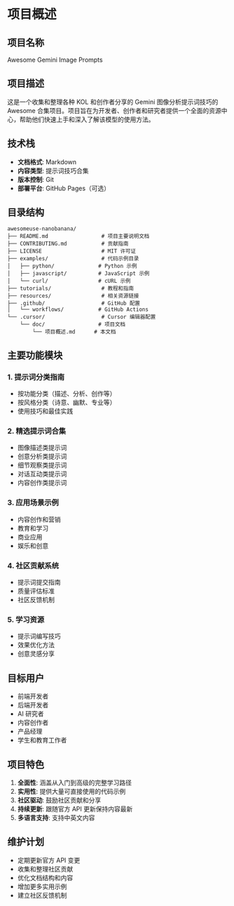 # 项目概述

## 项目名称
Awesome Gemini Image Prompts

## 项目描述
这是一个收集和整理各种 KOL 和创作者分享的 Gemini 图像分析提示词技巧的 Awesome 合集项目。项目旨在为开发者、创作者和研究者提供一个全面的资源中心，帮助他们快速上手和深入了解该模型的使用方法。

## 技术栈
- **文档格式**: Markdown
- **内容类型**: 提示词技巧合集
- **版本控制**: Git
- **部署平台**: GitHub Pages（可选）

## 目录结构
```
awesomeuse-nanobanana/
├── README.md                 # 项目主要说明文档
├── CONTRIBUTING.md           # 贡献指南
├── LICENSE                   # MIT 许可证
├── examples/                 # 代码示例目录
│   ├── python/              # Python 示例
│   ├── javascript/          # JavaScript 示例
│   └── curl/                # cURL 示例
├── tutorials/                # 教程和指南
├── resources/                # 相关资源链接
├── .github/                  # GitHub 配置
│   └── workflows/           # GitHub Actions
└── .cursor/                  # Cursor 编辑器配置
    └── doc/                 # 项目文档
        └── 项目概述.md      # 本文档
```

## 主要功能模块

### 1. 提示词分类指南
- 按功能分类（描述、分析、创作等）
- 按风格分类（诗意、幽默、专业等）
- 使用技巧和最佳实践

### 2. 精选提示词合集
- 图像描述类提示词
- 创意分析类提示词
- 细节观察类提示词
- 对话互动类提示词
- 内容创作类提示词

### 3. 应用场景示例
- 内容创作和营销
- 教育和学习
- 商业应用
- 娱乐和创意

### 4. 社区贡献系统
- 提示词提交指南
- 质量评估标准
- 社区反馈机制

### 5. 学习资源
- 提示词编写技巧
- 效果优化方法
- 创意灵感分享

## 目标用户
- 前端开发者
- 后端开发者
- AI 研究者
- 内容创作者
- 产品经理
- 学生和教育工作者

## 项目特色
1. **全面性**: 涵盖从入门到高级的完整学习路径
2. **实用性**: 提供大量可直接使用的代码示例
3. **社区驱动**: 鼓励社区贡献和分享
4. **持续更新**: 跟随官方 API 更新保持内容最新
5. **多语言支持**: 支持中英文内容

## 维护计划
- 定期更新官方 API 变更
- 收集和整理社区贡献
- 优化文档结构和内容
- 增加更多实用示例
- 建立社区反馈机制

